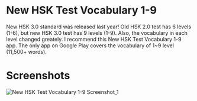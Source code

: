 # New HSK Test Vocabulary 1-9
New HSK 3.0 standard was released last year! Old HSK 2.0 test has 6 levels (1-6), but new HSK 3.0 test has 9 levels (1-9). Also, the vocabulary in each level changed greately. I recommend this New HSK Test Vocabulary 1-9 app. The only app on Google Play covers the vocabulary of 1~9 level (11,500+ words). 
# Screenshots
![New HSK Test Vocabulary 1-9 Screenshot_1](/blob/main/public_img/New%20HSK%20Test%20Vocabulary%201-9%20Screenshot_1.jpg "New HSK Test Vocabulary 1-9 Screenshot")

